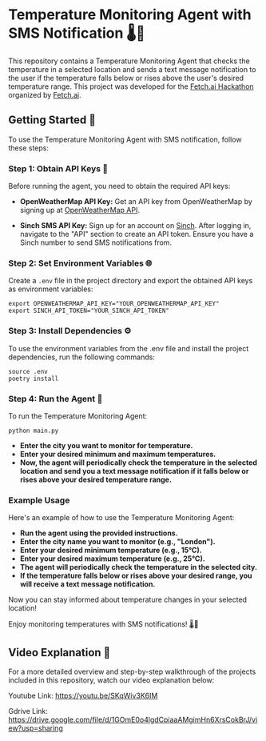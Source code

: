 # Temperature Monitoring Agent with SMS Notification 🌡️📲

This repository contains a Temperature Monitoring Agent that checks the temperature in a selected location and sends a text message notification to the user if the temperature falls below or rises above the user's desired temperature range. This project was developed for the [Fetch.ai Hackathon](https://lu.ma/fetchai-hackathon) organized by [Fetch.ai](https://fetch.ai/).

## Getting Started 🚀

To use the Temperature Monitoring Agent with SMS notification, follow these steps:

### Step 1: Obtain API Keys 🔑

Before running the agent, you need to obtain the required API keys:

- **OpenWeatherMap API Key:** Get an API key from OpenWeatherMap by signing up at [OpenWeatherMap API](https://openweathermap.org/api).

- **Sinch SMS API Key:** Sign up for an account on [Sinch](https://www.sinch.com/). After logging in, navigate to the "API" section to create an API token. Ensure you have a Sinch number to send SMS notifications from.

### Step 2: Set Environment Variables 🌐

Create a `.env` file in the project directory and export the obtained API keys as environment variables:

```shell
export OPENWEATHERMAP_API_KEY="YOUR_OPENWEATHERMAP_API_KEY"
export SINCH_API_TOKEN="YOUR_SINCH_API_TOKEN"
```

### Step 3: Install Dependencies ⚙️

To use the environment variables from the .env file and install the project dependencies, run the following commands:

```shell
source .env
poetry install
```

### Step 4: Run the Agent 🏃

To run the Temperature Monitoring Agent:

```shell 
python main.py
```

- **Enter the city you want to monitor for temperature.**
- **Enter your desired minimum and maximum temperatures.**
- **Now, the agent will periodically check the temperature in the selected location and send you a text message notification if it falls below or rises above your desired temperature range.**

### Example Usage

Here's an example of how to use the Temperature Monitoring Agent:

- **Run the agent using the provided instructions.**
- **Enter the city name you want to monitor (e.g., "London").**
- **Enter your desired minimum temperature (e.g., 15°C).**
- **Enter your desired maximum temperature (e.g., 25°C).**
- **The agent will periodically check the temperature in the selected city.**
- **If the temperature falls below or rises above your desired range, you will receive a text message notification.**

Now you can stay informed about temperature changes in your selected location!

Enjoy monitoring temperatures with SMS notifications! 🌡️📲

## Video Explanation 🎥

For a more detailed overview and step-by-step walkthrough of the projects included in this repository, watch our video explanation below:

Youtube Link: https://youtu.be/SKqWiv3K6IM

Gdrive Link: https://drive.google.com/file/d/1GOmE0o4lgdCpiaaAMgimHn6XrsCokBrJ/view?usp=sharing
